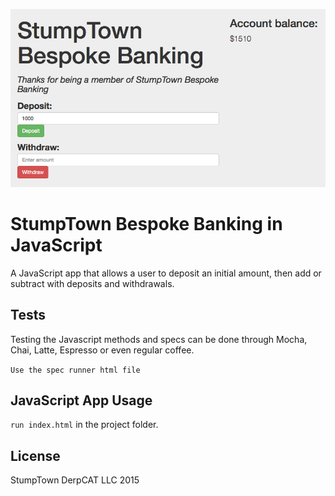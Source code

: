 ![alt tag](https://github.com/imanmafi/bankAccount/blob/master/img/image.png)

# StumpTown Bespoke Banking in JavaScript

A JavaScript app that allows a user to deposit an initial amount, then add or subtract with deposits and withdrawals.  

## Tests

Testing the Javascript methods and specs can be done through Mocha, Chai, Latte, Espresso or even regular coffee.

`Use the spec runner html file`

## JavaScript App Usage

`run index.html` in the project folder.

## License

StumpTown DerpCAT LLC 2015
